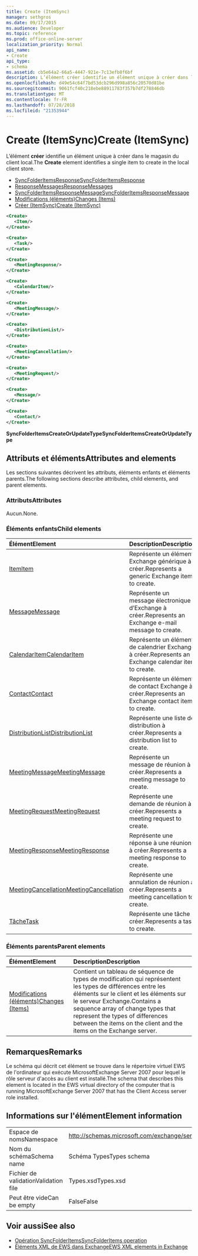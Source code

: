 ```yaml
---
title: Create (ItemSync)
manager: sethgros
ms.date: 09/17/2015
ms.audience: Developer
ms.topic: reference
ms.prod: office-online-server
localization_priority: Normal
api_name:
- Create
api_type:
- schema
ms.assetid: cb5e64a2-66a5-4447-921e-7c13efb8f6bf
description: L’élément créer identifie un élément unique à créer dans le magasin du client local.
ms.openlocfilehash: d49e54c64f7bd53dcb296d998a856c20570d81be
ms.sourcegitcommit: 9061fcf40c218ebe88911783f357b7df278846db
ms.translationtype: MT
ms.contentlocale: fr-FR
ms.lasthandoff: 07/28/2018
ms.locfileid: "21353944"
---
```

# <a name="create-itemsync"></a><span data-ttu-id="b7b9a-103">Create (ItemSync)</span><span class="sxs-lookup"><span data-stu-id="b7b9a-103">Create (ItemSync)</span></span>

<span data-ttu-id="b7b9a-104">L’élément **créer** identifie un élément unique à créer dans le magasin du client local.</span><span class="sxs-lookup"><span data-stu-id="b7b9a-104">The **Create** element identifies a single item to create in the local client store.</span></span> 
  
- [<span data-ttu-id="b7b9a-105">SyncFolderItemsResponse</span><span class="sxs-lookup"><span data-stu-id="b7b9a-105">SyncFolderItemsResponse</span></span>](syncfolderitemsresponse.md) 
- [<span data-ttu-id="b7b9a-106">ResponseMessages</span><span class="sxs-lookup"><span data-stu-id="b7b9a-106">ResponseMessages</span></span>](responsemessages.md) 
- [<span data-ttu-id="b7b9a-107">SyncFolderItemsResponseMessage</span><span class="sxs-lookup"><span data-stu-id="b7b9a-107">SyncFolderItemsResponseMessage</span></span>](syncfolderitemsresponsemessage.md) 
- [<span data-ttu-id="b7b9a-108">Modifications (éléments)</span><span class="sxs-lookup"><span data-stu-id="b7b9a-108">Changes (Items)</span></span>](changes-items.md) 
- [<span data-ttu-id="b7b9a-109">Créer (ItemSync)</span><span class="sxs-lookup"><span data-stu-id="b7b9a-109">Create (ItemSync)</span></span>](create-itemsync.md)
  
```xml
<Create>
   <Item/>
</Create>
```

```xml
<Create>
   <Task/> 
</Create>
```

```xml
<Create>
   <MeetingResponse/>
</Create>
```

```xml
<Create>
   <CalendarItem/>
</Create>
```

```xml
<Create>
   <MeetingMessage/>
</Create>
```

```xml
<Create>
   <DistributionList/>
</Create>
```

```xml
<Create>
   <MeetingCancellation/>
</Create>
```

```xml
<Create>
   <MeetingRequest/> 
</Create>
```

```xml
<Create>
   <Message/> 
</Create>
```

```xml
<Create>
   <Contact/> 
</Create>
```

<span data-ttu-id="b7b9a-110">**SyncFolderItemsCreateOrUpdateType**</span><span class="sxs-lookup"><span data-stu-id="b7b9a-110">**SyncFolderItemsCreateOrUpdateType**</span></span>

## <a name="attributes-and-elements"></a><span data-ttu-id="b7b9a-111">Attributs et éléments</span><span class="sxs-lookup"><span data-stu-id="b7b9a-111">Attributes and elements</span></span>

<span data-ttu-id="b7b9a-112">Les sections suivantes décrivent les attributs, éléments enfants et éléments parents.</span><span class="sxs-lookup"><span data-stu-id="b7b9a-112">The following sections describe attributes, child elements, and parent elements.</span></span>
  
### <a name="attributes"></a><span data-ttu-id="b7b9a-113">Attributs</span><span class="sxs-lookup"><span data-stu-id="b7b9a-113">Attributes</span></span>

<span data-ttu-id="b7b9a-114">Aucun.</span><span class="sxs-lookup"><span data-stu-id="b7b9a-114">None.</span></span>
  
### <a name="child-elements"></a><span data-ttu-id="b7b9a-115">Éléments enfants</span><span class="sxs-lookup"><span data-stu-id="b7b9a-115">Child elements</span></span>

|<span data-ttu-id="b7b9a-116">**Élément**</span><span class="sxs-lookup"><span data-stu-id="b7b9a-116">**Element**</span></span>|<span data-ttu-id="b7b9a-117">**Description**</span><span class="sxs-lookup"><span data-stu-id="b7b9a-117">**Description**</span></span>|
|:-----|:-----|
|[<span data-ttu-id="b7b9a-118">Item</span><span class="sxs-lookup"><span data-stu-id="b7b9a-118">Item</span></span>](item.md) <br/> |<span data-ttu-id="b7b9a-119">Représente un élément Exchange générique à créer.</span><span class="sxs-lookup"><span data-stu-id="b7b9a-119">Represents a generic Exchange item to create.</span></span>  <br/> |
|[<span data-ttu-id="b7b9a-120">Message</span><span class="sxs-lookup"><span data-stu-id="b7b9a-120">Message</span></span>](message-ex15websvcsotherref.md) <br/> |<span data-ttu-id="b7b9a-121">Représente un message électronique d’Exchange à créer.</span><span class="sxs-lookup"><span data-stu-id="b7b9a-121">Represents an Exchange e-mail message to create.</span></span>  <br/> |
|[<span data-ttu-id="b7b9a-122">CalendarItem</span><span class="sxs-lookup"><span data-stu-id="b7b9a-122">CalendarItem</span></span>](calendaritem.md) <br/> |<span data-ttu-id="b7b9a-123">Représente un élément de calendrier Exchange à créer.</span><span class="sxs-lookup"><span data-stu-id="b7b9a-123">Represents an Exchange calendar item to create.</span></span>  <br/> |
|[<span data-ttu-id="b7b9a-124">Contact</span><span class="sxs-lookup"><span data-stu-id="b7b9a-124">Contact</span></span>](contact.md) <br/> |<span data-ttu-id="b7b9a-125">Représente un élément de contact Exchange à créer.</span><span class="sxs-lookup"><span data-stu-id="b7b9a-125">Represents an Exchange contact item to create.</span></span>  <br/> |
|[<span data-ttu-id="b7b9a-126">DistributionList</span><span class="sxs-lookup"><span data-stu-id="b7b9a-126">DistributionList</span></span>](distributionlist.md) <br/> |<span data-ttu-id="b7b9a-127">Représente une liste de distribution à créer.</span><span class="sxs-lookup"><span data-stu-id="b7b9a-127">Represents a distribution list to create.</span></span>  <br/> |
|[<span data-ttu-id="b7b9a-128">MeetingMessage</span><span class="sxs-lookup"><span data-stu-id="b7b9a-128">MeetingMessage</span></span>](meetingmessage.md) <br/> |<span data-ttu-id="b7b9a-129">Représente un message de réunion à créer.</span><span class="sxs-lookup"><span data-stu-id="b7b9a-129">Represents a meeting message to create.</span></span>  <br/> |
|[<span data-ttu-id="b7b9a-130">MeetingRequest</span><span class="sxs-lookup"><span data-stu-id="b7b9a-130">MeetingRequest</span></span>](meetingrequest.md) <br/> |<span data-ttu-id="b7b9a-131">Représente une demande de réunion à créer.</span><span class="sxs-lookup"><span data-stu-id="b7b9a-131">Represents a meeting request to create.</span></span>  <br/> |
|[<span data-ttu-id="b7b9a-132">MeetingResponse</span><span class="sxs-lookup"><span data-stu-id="b7b9a-132">MeetingResponse</span></span>](meetingresponse.md) <br/> |<span data-ttu-id="b7b9a-133">Représente une réponse à une réunion à créer.</span><span class="sxs-lookup"><span data-stu-id="b7b9a-133">Represents a meeting response to create.</span></span>  <br/> |
|[<span data-ttu-id="b7b9a-134">MeetingCancellation</span><span class="sxs-lookup"><span data-stu-id="b7b9a-134">MeetingCancellation</span></span>](meetingcancellation.md) <br/> |<span data-ttu-id="b7b9a-135">Représente une annulation de réunion à créer.</span><span class="sxs-lookup"><span data-stu-id="b7b9a-135">Represents a meeting cancellation to create.</span></span>  <br/> |
|[<span data-ttu-id="b7b9a-136">Tâche</span><span class="sxs-lookup"><span data-stu-id="b7b9a-136">Task</span></span>](task.md) <br/> |<span data-ttu-id="b7b9a-137">Représente une tâche à créer.</span><span class="sxs-lookup"><span data-stu-id="b7b9a-137">Represents a task to create.</span></span>  <br/> |
   
### <a name="parent-elements"></a><span data-ttu-id="b7b9a-138">Éléments parents</span><span class="sxs-lookup"><span data-stu-id="b7b9a-138">Parent elements</span></span>

|<span data-ttu-id="b7b9a-139">**Élément**</span><span class="sxs-lookup"><span data-stu-id="b7b9a-139">**Element**</span></span>|<span data-ttu-id="b7b9a-140">**Description**</span><span class="sxs-lookup"><span data-stu-id="b7b9a-140">**Description**</span></span>|
|:-----|:-----|
|[<span data-ttu-id="b7b9a-141">Modifications (éléments)</span><span class="sxs-lookup"><span data-stu-id="b7b9a-141">Changes (Items)</span></span>](changes-items.md) <br/> |<span data-ttu-id="b7b9a-142">Contient un tableau de séquence de types de modification qui représentent les types de différences entre les éléments sur le client et les éléments sur le serveur Exchange.</span><span class="sxs-lookup"><span data-stu-id="b7b9a-142">Contains a sequence array of change types that represent the types of differences between the items on the client and the items on the Exchange server.</span></span>  <br/> |
   
## <a name="remarks"></a><span data-ttu-id="b7b9a-143">Remarques</span><span class="sxs-lookup"><span data-stu-id="b7b9a-143">Remarks</span></span>

<span data-ttu-id="b7b9a-144">Le schéma qui décrit cet élément se trouve dans le répertoire virtuel EWS de l'ordinateur qui exécute MicrosoftExchange Server 2007 pour lequel le rôle serveur d'accès au client est installé.</span><span class="sxs-lookup"><span data-stu-id="b7b9a-144">The schema that describes this element is located in the EWS virtual directory of the computer that is running MicrosoftExchange Server 2007 that has the Client Access server role installed.</span></span>
  
## <a name="element-information"></a><span data-ttu-id="b7b9a-145">Informations sur l'élément</span><span class="sxs-lookup"><span data-stu-id="b7b9a-145">Element information</span></span>

|||
|:-----|:-----|
|<span data-ttu-id="b7b9a-146">Espace de noms</span><span class="sxs-lookup"><span data-stu-id="b7b9a-146">Namespace</span></span>  <br/> |http://schemas.microsoft.com/exchange/services/2006/types  <br/> |
|<span data-ttu-id="b7b9a-147">Nom du schéma</span><span class="sxs-lookup"><span data-stu-id="b7b9a-147">Schema name</span></span>  <br/> |<span data-ttu-id="b7b9a-148">Schéma Types</span><span class="sxs-lookup"><span data-stu-id="b7b9a-148">Types schema</span></span>  <br/> |
|<span data-ttu-id="b7b9a-149">Fichier de validation</span><span class="sxs-lookup"><span data-stu-id="b7b9a-149">Validation file</span></span>  <br/> |<span data-ttu-id="b7b9a-150">Types.xsd</span><span class="sxs-lookup"><span data-stu-id="b7b9a-150">Types.xsd</span></span>  <br/> |
|<span data-ttu-id="b7b9a-151">Peut être vide</span><span class="sxs-lookup"><span data-stu-id="b7b9a-151">Can be empty</span></span>  <br/> |<span data-ttu-id="b7b9a-152">False</span><span class="sxs-lookup"><span data-stu-id="b7b9a-152">False</span></span>  <br/> |
   
## <a name="see-also"></a><span data-ttu-id="b7b9a-153">Voir aussi</span><span class="sxs-lookup"><span data-stu-id="b7b9a-153">See also</span></span>

- [<span data-ttu-id="b7b9a-154">Opération SyncFolderItems</span><span class="sxs-lookup"><span data-stu-id="b7b9a-154">SyncFolderItems operation</span></span>](syncfolderitems-operation.md)
- [<span data-ttu-id="b7b9a-155">Éléments XML de EWS dans Exchange</span><span class="sxs-lookup"><span data-stu-id="b7b9a-155">EWS XML elements in Exchange</span></span>](ews-xml-elements-in-exchange.md)

